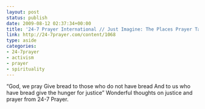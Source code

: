 ```yaml
---
layout: post
status: publish
date: 2009-08-12 02:37:34+00:00
title: '24-7 Prayer International // Just Imagine: The Places Prayer Takes Us'
link: http://24-7prayer.com/content/1068 
type: aside
categories:
- 24-7prayer
- activism
- prayer
- spirituality
---
```


“God, we pray Give bread to those who do not have bread And to us who have bread give the hunger for justice” Wonderful thoughts on justice and prayer from 24-7 Prayer.
